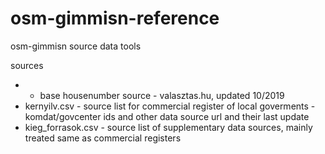 # osm-gimmisn-reference
osm-gimmisn source data tools

sources
* - base housenumber source - valasztas.hu, updated 10/2019
* kernyilv.csv - source list for commercial register of local goverments - komdat/govcenter ids and other data source url and their last update
* kieg_forrasok.csv - source list of supplementary data sources, mainly treated same as commercial registers
